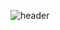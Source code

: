 ![header](https://capsule-render.vercel.app/api?type=Cylinder&color=f4ebe6&height=150&section=header&text=bullback&fontColor=000000&fontSize=70&animation=fadeIn&fontAlignY=55)



